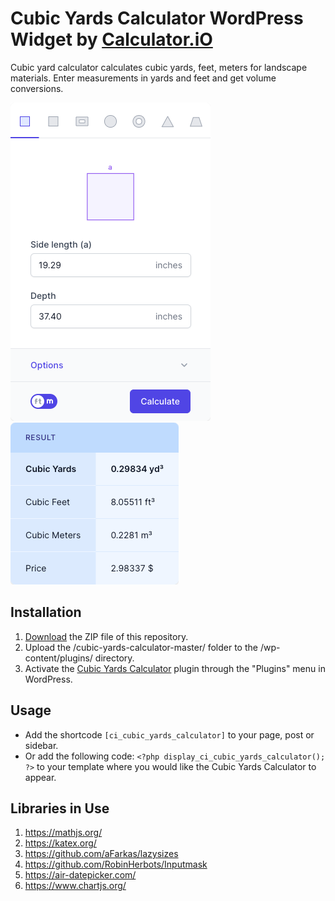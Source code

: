 # Cubic Yards Calculator WordPress Widget by [Calculator.iO](https://www.calculator.io/ "Calculator.iO Homepage")

Cubic yard calculator calculates cubic yards, feet, meters for landscape materials. Enter measurements in yards and feet and get volume conversions.

![Cubic Yards Calculator Input Form](/assets/images/screenshot-1.png "Cubic Yards Calculator Input Form")
![Cubic Yards Calculator Calculation Results](/assets/images/screenshot-2.png "Cubic Yards Calculator Calculation Results")

## Installation

1. [Download](https://github.com/pub-calculator-io/age-calculator/archive/refs/heads/master.zip) the ZIP file of this repository.
2. Upload the /cubic-yards-calculator-master/ folder to the /wp-content/plugins/ directory.
3. Activate the [Cubic Yards Calculator](https://www.calculator.io/cubic-yards-calculator/ "Cubic Yards Calculator Homepage") plugin through the "Plugins" menu in WordPress.

## Usage
* Add the shortcode `[ci_cubic_yards_calculator]` to your page, post or sidebar.
* Or add the following code: `<?php display_ci_cubic_yards_calculator(); ?>` to your template where you would like the Cubic Yards Calculator to appear.

## Libraries in Use
1. https://mathjs.org/
2. https://katex.org/
3. https://github.com/aFarkas/lazysizes
4. https://github.com/RobinHerbots/Inputmask
5. https://air-datepicker.com/
6. https://www.chartjs.org/

